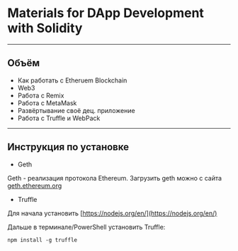 # Materials for DApp Development with Solidity

<hr>

## Объём 
* Как работать с Etheruem Blockchain
* Web3
* Работа с Remix
* Работа с MetaMask
* Развёртывание своё дец. приложение
* Работа с Truffle и WebPack

<hr>

## Инструкция по установке 
* Geth 

Geth - реализация протокола Ethereum. 
Загрузить geth можно с сайта [geth.ethereum.org](https://geth.ethereum.org/downloads/)
* Truffle

Для начала установить [https://nodejs.org/en/](https://nodejs.org/en/)

Дальше в терминале/PowerShell установить Truffle:
```
npm install -g truffle
```